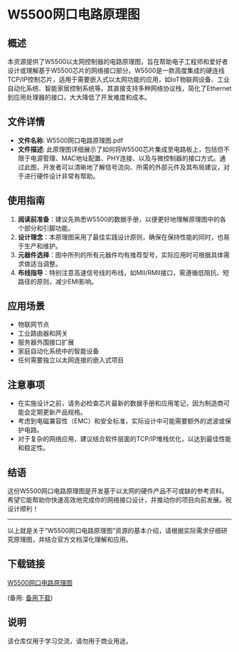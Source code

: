 # W5500网口电路原理图

## 概述

本资源提供了W5500以太网控制器的电路原理图，旨在帮助电子工程师和爱好者设计或理解基于W5500芯片的网络接口部分。W5500是一款高度集成的硬连线TCP/IP控制芯片，适用于需要嵌入式以太网功能的应用，如IoT物联网设备、工业自动化系统、智能家居控制系统等。其直接支持多种网络协议栈，简化了Ethernet到应用处理器的接口，大大降低了开发难度和成本。

## 文件详情

- **文件名称**: W5500网口电路原理图.pdf
- **文件描述**: 此原理图详细展示了如何将W5500芯片集成至电路板上，包括但不限于电源管理、MAC地址配置、PHY连接、以及与微控制器的接口方式。通过此图，开发者可以清晰地了解信号流向、所需的外部元件及其布局建议，对于进行硬件设计非常有帮助。

## 使用指南

1. **阅读前准备**：建议先熟悉W5500的数据手册，以便更好地理解原理图中的各个部分和引脚功能。
2. **设计理念**：本原理图采用了最佳实践设计原则，确保在保持性能的同时，也易于生产和维护。
3. **元器件选择**：图中所列的所有元器件均有推荐型号，实际应用时可根据具体需求做适当调整。
4. **布线指导**：特别注意高速信号线的布线，如MII/RMII接口，需遵循低阻抗、短路径的原则，减少EMI影响。

## 应用场景

- 物联网节点
- 工业路由器和网关
- 服务器外围接口扩展
- 家庭自动化系统中的智能设备
- 任何需要独立以太网连接的嵌入式项目

## 注意事项

- 在实施设计之前，请务必检查芯片最新的数据手册和应用笔记，因为制造商可能会定期更新产品规格。
- 考虑到电磁兼容性（EMC）和安全标准，实际设计中可能需要额外的滤波或保护电路。
- 对于复杂的网络应用，建议结合软件层面的TCP/IP堆栈优化，以达到最佳性能和稳定性。

## 结语

这份W5500网口电路原理图是开发基于以太网的硬件产品不可或缺的参考资料。希望它能帮助你快速高效地完成你的网络接口设计，并推动你的项目向前发展。祝设计顺利！

---

以上就是关于“W5500网口电路原理图”资源的基本介绍，请根据实际需求仔细研究原理图，并结合官方文档深化理解和应用。

## 下载链接
[W5500网口电路原理图](https://pan.quark.cn/s/bf40825f3cfd) 

(备用: [备用下载](https://pan.baidu.com/s/19V0-gvQCSiFRhJyd66FhMQ?pwd=1234))

## 说明

该仓库仅用于学习交流，请勿用于商业用途。
